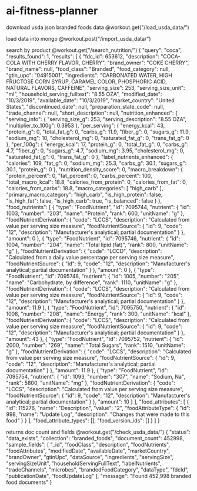 # ai-fitness-planner

download usda json branded foods data 
@workout.get("/load_usda_data/")

load data into mongo
@workout.post("/import_usda_data/")

search by product 
@workout.get("/search_nutrition/")
{
  "query": "coca",
  "results_found": 1,
  "results": [
    {
      "fdc_id": 653612,
      "description": "COCA-COLA WITH CHERRY FLAVOR, CHERRY",
      "brand_owner": "COKE CHERRY",
      "brand_name": null,
      "food_class": "Branded",
      "food_category": null,
      "gtin_upc": "04915001",
      "ingredients": "CARBONATED WATER, HIGH FRUCTOSE CORN SYRUP, CARAMEL COLOR, PHOSPHORIC ACID, NATURAL FLAVORS, CAFFEINE",
      "serving_size": 253,
      "serving_size_unit": "ml",
      "household_serving_fulltext": "8.55 OZA",
      "modified_date": "10/3/2019",
      "available_date": "10/3/2019",
      "market_country": "United States",
      "discontinued_date": null,
      "preparation_state_code": null,
      "trade_channel": null,
      "short_description": null,
      "nutrition_enhanced": {
        "serving_info": {
          "serving_size_g": 253,
          "serving_description": "8.55 OZA",
          "multiplier_to_100g": 0.3953
        },
        "per_serving": {
          "energy_kcal": 43,
          "protein_g": 0,
          "total_fat_g": 0,
          "carbs_g": 11.9,
          "fiber_g": 0,
          "sugars_g": 11.9,
          "sodium_mg": 10,
          "cholesterol_mg": 0,
          "saturated_fat_g": 0,
          "trans_fat_g": 0
        },
        "per_100g": {
          "energy_kcal": 17,
          "protein_g": 0,
          "total_fat_g": 0,
          "carbs_g": 4.7,
          "fiber_g": 0,
          "sugars_g": 4.7,
          "sodium_mg": 3.95,
          "cholesterol_mg": 0,
          "saturated_fat_g": 0,
          "trans_fat_g": 0
        },
        "label_nutrients_enhanced": {
          "calories": 109,
          "fat_g": 0,
          "sodium_mg": 25.3,
          "carbs_g": 30.1,
          "sugars_g": 30.1,
          "protein_g": 0
        },
        "nutrition_density_score": 0,
        "macro_breakdown": {
          "protein_percent": 0,
          "fat_percent": 0,
          "carbs_percent": 100,
          "total_macro_kcal": 18.8,
          "calories_from_protein": 0,
          "calories_from_fat": 0,
          "calories_from_carbs": 18.8,
          "macro_categories": [
            "high_carb"
          ],
          "primary_macro_category": "high_carb",
          "is_high_protein": false,
          "is_high_fat": false,
          "is_high_carb": true,
          "is_balanced": false
        }
      },
      "food_nutrients": [
        {
          "type": "FoodNutrient",
          "id": 7095744,
          "nutrient": {
            "id": 1003,
            "number": "203",
            "name": "Protein",
            "rank": 600,
            "unitName": "g"
          },
          "foodNutrientDerivation": {
            "code": "LCCS",
            "description": "Calculated from value per serving size measure",
            "foodNutrientSource": {
              "id": 9,
              "code": "12",
              "description": "Manufacturer's analytical; partial documentation"
            }
          },
          "amount": 0
        },
        {
          "type": "FoodNutrient",
          "id": 7095746,
          "nutrient": {
            "id": 1004,
            "number": "204",
            "name": "Total lipid (fat)",
            "rank": 800,
            "unitName": "g"
          },
          "foodNutrientDerivation": {
            "code": "LCCD",
            "description": "Calculated from a daily value percentage per serving size measure",
            "foodNutrientSource": {
              "id": 9,
              "code": "12",
              "description": "Manufacturer's analytical; partial documentation"
            }
          },
          "amount": 0
        },
        {
          "type": "FoodNutrient",
          "id": 7095748,
          "nutrient": {
            "id": 1005,
            "number": "205",
            "name": "Carbohydrate, by difference",
            "rank": 1110,
            "unitName": "g"
          },
          "foodNutrientDerivation": {
            "code": "LCCS",
            "description": "Calculated from value per serving size measure",
            "foodNutrientSource": {
              "id": 9,
              "code": "12",
              "description": "Manufacturer's analytical; partial documentation"
            }
          },
          "amount": 11.9
        },
        {
          "type": "FoodNutrient",
          "id": 7095750,
          "nutrient": {
            "id": 1008,
            "number": "208",
            "name": "Energy",
            "rank": 300,
            "unitName": "kcal"
          },
          "foodNutrientDerivation": {
            "code": "LCCS",
            "description": "Calculated from value per serving size measure",
            "foodNutrientSource": {
              "id": 9,
              "code": "12",
              "description": "Manufacturer's analytical; partial documentation"
            }
          },
          "amount": 43
        },
        {
          "type": "FoodNutrient",
          "id": 7095752,
          "nutrient": {
            "id": 2000,
            "number": "269",
            "name": "Total Sugars",
            "rank": 1510,
            "unitName": "g"
          },
          "foodNutrientDerivation": {
            "code": "LCCS",
            "description": "Calculated from value per serving size measure",
            "foodNutrientSource": {
              "id": 9,
              "code": "12",
              "description": "Manufacturer's analytical; partial documentation"
            }
          },
          "amount": 11.9
        },
        {
          "type": "FoodNutrient",
          "id": 7095754,
          "nutrient": {
            "id": 1093,
            "number": "307",
            "name": "Sodium, Na",
            "rank": 5800,
            "unitName": "mg"
          },
          "foodNutrientDerivation": {
            "code": "LCCS",
            "description": "Calculated from value per serving size measure",
            "foodNutrientSource": {
              "id": 9,
              "code": "12",
              "description": "Manufacturer's analytical; partial documentation"
            }
          },
          "amount": 10
        }
      ],
      "food_attributes": [
        {
          "id": 115276,
          "name": "Description",
          "value": "2",
          "foodAttributeType": {
            "id": 998,
            "name": "Update Log",
            "description": "Changes that were made to this food"
          }
        }
      ],
      "food_attribute_types": [],
      "food_version_ids": []
    }
  ]
}

returns doc count and fields 
@workout.get("/check_usda_data/")
{
  "status": "data_exists",
  "collection": "branded_foods",
  "document_count": 452998,
  "sample_fields": [
    "_id",
    "foodClass",
    "description",
    "foodNutrients",
    "foodAttributes",
    "modifiedDate",
    "availableDate",
    "marketCountry",
    "brandOwner",
    "gtinUpc",
    "dataSource",
    "ingredients",
    "servingSize",
    "servingSizeUnit",
    "householdServingFullText",
    "labelNutrients",
    "tradeChannels",
    "microbes",
    "brandedFoodCategory",
    "dataType",
    "fdcId",
    "publicationDate",
    "foodUpdateLog"
  ],
  "message": "Found 452,998 branded food documents"
}